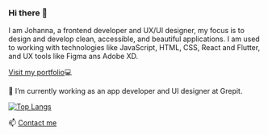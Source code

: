 ### Hi there 👋

I am Johanna, a frontend developer and UX/UI designer, my focus is to design and develop clean, accessible, and beautiful applications. I am used to working with technologies like JavaScript, HTML, CSS, React and Flutter, and UX tools like Figma ans Adobe XD.


[Visit my portfolio](https://johannakronqvist.com/):computer: 

🔭 I’m currently working as an app developer and UI designer at Grepit.

[![Top Langs](https://github-readme-stats.vercel.app/api/top-langs/?username=johannakronqvist&size_weight=0.5&count_weight=0.5)](https://github.com/anuraghazra/github-readme-stats)

📫 [Contact me](https://johannakronqvist.com/contact)
<!--
**Johannakronqvist/johannakronqvist** is a ✨ _special_ ✨ repository because its `README.md` (this file) appears on your GitHub profile.

Here are some ideas to get you started:

- 🔭 I’m currently working on ...
- 🌱 I’m currently learning ...
- 👯 I’m looking to collaborate on ...
- 🤔 I’m looking for help with ...
- 💬 Ask me about ...
- 📫 How to reach me: ...
- 😄 Pronouns: ...
- ⚡ Fun fact: ...
-->
